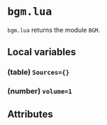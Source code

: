# `bgm.lua`
`bgm.lua` returns the module `BGM`.

## Local variables

### (table) `Sources={}`

### (number) `volume=1`

## Attributes

### 
